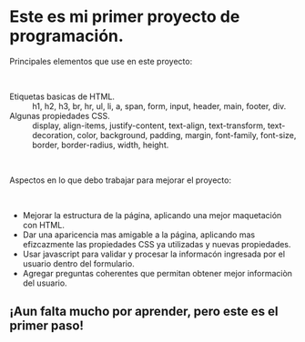 <h1>Este es mi primer proyecto de programación.</h1>
<p>Principales elementos que use en este proyecto:</p><br>
<dl>
	<dt>Etiquetas basicas de HTML.</dt>
		<dd>h1, h2, h3, br, hr, ul, li, a, span, form, input, header, main, footer, div.</dd>
	<dt>Algunas propiedades CSS.</dt>
		<dd>display, align-items, justify-content, text-align, text-transform, text-decoration, color, background, padding, margin, font-family, font-size, border, border-radius, width, height.</dd>
</dl><br>
<p>Aspectos en lo que debo trabajar para mejorar el proyecto:</p><br>
<ul>
<li>Mejorar la estructura de la página, aplicando una mejor maquetación con HTML.</li>
<li>Dar una aparicencia mas amigable a la página, aplicando mas efizcazmente las propiedades CSS ya utilizadas y nuevas propiedades.</li>
<li>Usar javascript para validar y procesar la informacón ingresada por el usuario dentro del formulario.</li>
<li>Agregar preguntas coherentes que permitan obtener mejor informaciòn del usuario.</li>
</ul>
<h2>¡Aun falta mucho por aprender, pero este es el primer paso!</h2>

